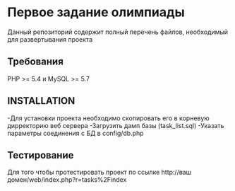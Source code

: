 Первое задание олимпиады
============================

Данный репозиторий содержит полный перечень файлов, необходимый для развертывания проекта


Требования
------------

PHP >= 5.4 и MySQL >= 5.7


INSTALLATION
------------

-Для установки проекта необходимо скопировать его в корневую дирректорию веб сервера
-Загрузить дамп базы (task_list.sql) 
-Указать параметры соединения с БД в config/db.php


Тестирование
-------

Для того чтобы протестировать проект по ссылке http://ваш домен/web/index.php?r=tasks%2Findex
